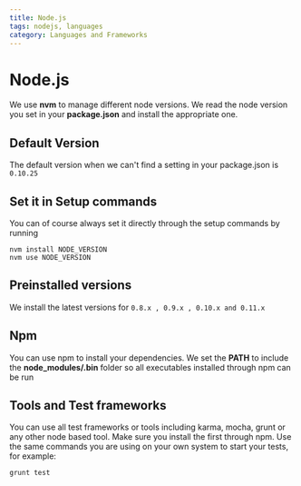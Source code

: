 ```yaml
---
title: Node.js
tags: nodejs, languages
category: Languages and Frameworks
---
```


# Node.js
We use **nvm** to manage different node versions. We read the node version you set in your **package.json** and install the appropriate one.

## Default Version
The default version when we can't find a setting in your package.json is ```0.10.25```

## Set it in Setup commands
You can of course always set it directly through the setup commands by running

~~~shell
nvm install NODE_VERSION
nvm use NODE_VERSION
~~~

## Preinstalled versions
We install the latest versions for ```0.8.x , 0.9.x , 0.10.x and 0.11.x```

## Npm
You can use npm to install your dependencies. We set the **PATH** to include the **node_modules/.bin** folder so all executables installed through npm can be run

## Tools and Test frameworks
You can use all test frameworks or tools including karma, mocha, grunt or any other node based tool. Make sure you install the first through npm. Use the same commands you are using on your own system to start your tests, for example:

~~~shell
grunt test
~~~
